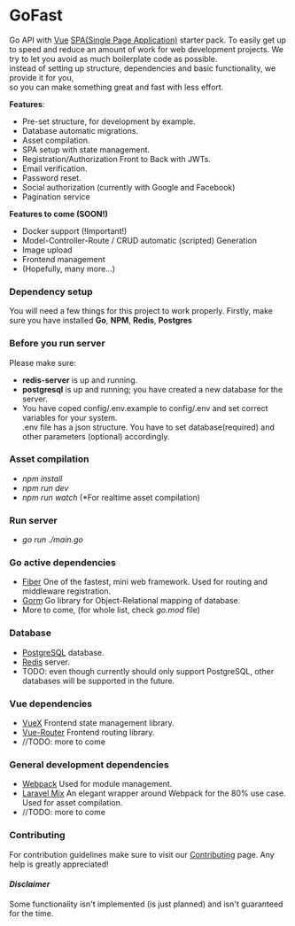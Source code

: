 # GoFast #
Go API with [Vue](https://vuejs.org/) 
[SPA(Single Page Application)](https://en.wikipedia.org/wiki/Single-page_application) starter pack.
To easily get up to speed and reduce an amount of work for web development projects. We try to let you avoid 
as much boilerplate code as possible.<bR> instead of setting up structure, dependencies and basic functionality, we provide it for you, <br>
so you can make something great and fast with less effort.

**Features**:
- Pre-set structure, for development by example.
- Database automatic migrations.
- Asset compilation.
- SPA setup with state management.
- Registration/Authorization Front to Back with JWTs.
- Email verification.
- Password reset.
- Social authorization (currently with Google and Facebook)
- Pagination service

**Features to come (SOON!)**
- Docker support (!Important!)
- Model-Controller-Route / CRUD automatic (scripted) Generation
- Image upload
- Frontend management
- (Hopefully, many more...)

### Dependency setup ###
You will need a few things for this project to work properly.
Firstly, make sure you have installed **Go**, **NPM**, **Redis**, **Postgres**

### Before you run server ###
Please make sure:
 - **redis-server** is up and running.
 - **postgresql** is up and running; you have created a new database for the server.
 - You have coped config/.env.example to config/.env and set correct variables for your system. <br>
 .env file has a json structure. You have to set database(required) and other parameters (optional) accordingly.

### Asset compilation ###
- *npm install*
- *npm run dev*
- *npm run watch* (*For realtime asset compilation)

### Run server ###
- *go run ./main.go*

### Go active dependencies ###
- [Fiber](https://docs.gofiber.io) One of the fastest, mini web framework. Used for routing and middleware registration.
- [Gorm](https://gorm.io/) Go library for Object-Relational mapping of database.
- More to come, (for whole list, check *go.mod* file)

### Database ###
- [PostgreSQL](https://www.postgresql.org) database.
- [Redis](https://redis.io/) server.
- TODO: even though currently should only support PostgreSQL, other databases will be supported in the future.

### Vue dependencies ### 
- [VueX](https://vuex.vuejs.org/) Frontend state management library.
- [Vue-Router](https://router.vuejs.org/) Frontend routing library.
- //TODO: more to come

### General development dependencies ###
- [Webpack](https://webpack.js.org/) Used for module management.
- [Laravel Mix](https://laravel-mix.com/) An elegant wrapper around Webpack for the 80% use case.
    Used for asset compilation.
- //TODO: more to come

### Contributing ###
 For contribution guidelines make sure to visit our <a href="https://github.com/Gogotchuri/GoFast/blob/master/docs/CONTRIBUTING.md">Contributing</a> page. Any help is greatly appreciated!

#### *Disclaimer* ####
Some functionality isn't implemented (is just planned) and isn't guaranteed for the time.
